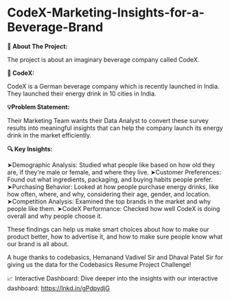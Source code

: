 # CodeX-Marketing-Insights-for-a-Beverage-Brand

**📌 About The Project:**

The project is about an imaginary beverage company called CodeX.

**🎯 CodeX:**

CodeX is a German beverage company which is recently launched in India. They launched their energy drink in 10 cities in India.

**💡Problem Statement:**

Their Marketing Team wants their Data Analyst to convert these survey results into meaningful insights that can help the company launch its energy drink in the market efficiently.

**🔍 Key Insights:**


➤Demographic Analysis: Studied what people like based on how old they are, if they're male or female, and where they live.
➤Customer Preferences: Found out what ingredients, packaging, and buying habits people prefer.
➤Purchasing Behavior: Looked at how people purchase energy drinks, like how often, where, and why, considering their age, gender, and location.
➤Competition Analysis: Examined the top brands in the market and why people like them.
➤CodeX Performance: Checked how well CodeX is doing overall and why people choose it.

These findings can help us make smart choices about how to make our product better, how to advertise it, and how to make sure people know what our brand is all about.

A huge thanks to codebasics, Hemanand Vadivel Sir and Dhaval Patel Sir for giving us the data for the Codebasics Resume Project Challenge!


📈 Interactive Dashboard: Dive deeper into the insights with our interactive dashboard: https://lnkd.in/gPdpydjG
